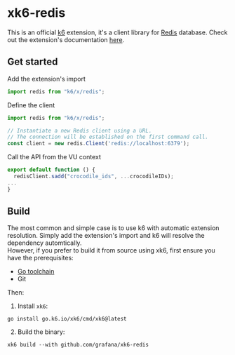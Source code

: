 # xk6-redis

This is an official [k6](https://github.com/grafana/k6) extension, it's a client library for [Redis](https://redis.io) database. Check out the extension's documentation [here](https://grafana.com/docs/k6/latest/javascript-api/k6-experimental/redis).

## Get started

Add the extension's import
```js
import redis from "k6/x/redis";
```

Define the client
```js
import redis from "k6/x/redis";

// Instantiate a new Redis client using a URL.
// The connection will be established on the first command call.
const client = new redis.Client('redis://localhost:6379');
```

Call the API from the VU context

```js
export default function () {
  redisClient.sadd("crocodile_ids", ...crocodileIDs);
...
}
```

## Build

The most common and simple case is to use k6 with automatic extension resolution. Simply add the extension's import and k6 will resolve the dependency automtically.  
However, if you prefer to build it from source using xk6, first ensure you have the prerequisites:

- [Go toolchain](https://go101.org/article/go-toolchain.html)
- Git

Then:

1. Install `xk6`:
  ```shell
  go install go.k6.io/xk6/cmd/xk6@latest
  ```

2. Build the binary:
  ```shell
  xk6 build --with github.com/grafana/xk6-redis
  ```
